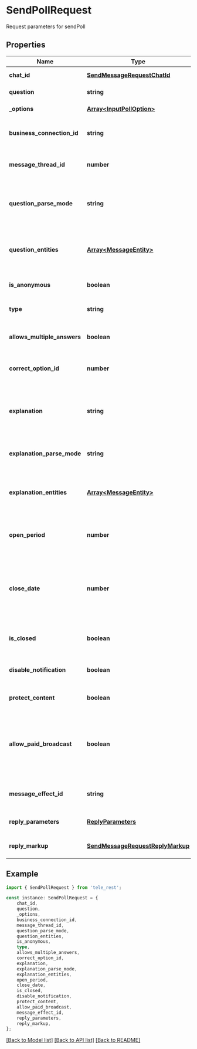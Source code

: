 # SendPollRequest

Request parameters for sendPoll

## Properties

Name | Type | Description | Notes
------------ | ------------- | ------------- | -------------
**chat_id** | [**SendMessageRequestChatId**](SendMessageRequestChatId.md) |  | [default to undefined]
**question** | **string** | Poll question, 1-300 characters | [default to undefined]
**_options** | [**Array&lt;InputPollOption&gt;**](InputPollOption.md) | A JSON-serialized list of 2-10 answer options | [default to undefined]
**business_connection_id** | **string** | Unique identifier of the business connection on behalf of which the message will be sent | [optional] [default to undefined]
**message_thread_id** | **number** | Unique identifier for the target message thread (topic) of the forum; for forum supergroups only | [optional] [default to undefined]
**question_parse_mode** | **string** | Mode for parsing entities in the question. See [formatting options](https://core.telegram.org/bots/api/#formatting-options) for more details. Currently, only custom emoji entities are allowed | [optional] [default to undefined]
**question_entities** | [**Array&lt;MessageEntity&gt;**](MessageEntity.md) | A JSON-serialized list of special entities that appear in the poll question. It can be specified instead of *question\\_parse\\_mode* | [optional] [default to undefined]
**is_anonymous** | **boolean** | *True*, if the poll needs to be anonymous, defaults to *True* | [optional] [default to undefined]
**type** | **string** | Poll type, “quiz” or “regular”, defaults to “regular” | [optional] [default to undefined]
**allows_multiple_answers** | **boolean** | *True*, if the poll allows multiple answers, ignored for polls in quiz mode, defaults to *False* | [optional] [default to undefined]
**correct_option_id** | **number** | 0-based identifier of the correct answer option, required for polls in quiz mode | [optional] [default to undefined]
**explanation** | **string** | Text that is shown when a user chooses an incorrect answer or taps on the lamp icon in a quiz-style poll, 0-200 characters with at most 2 line feeds after entities parsing | [optional] [default to undefined]
**explanation_parse_mode** | **string** | Mode for parsing entities in the explanation. See [formatting options](https://core.telegram.org/bots/api/#formatting-options) for more details. | [optional] [default to undefined]
**explanation_entities** | [**Array&lt;MessageEntity&gt;**](MessageEntity.md) | A JSON-serialized list of special entities that appear in the poll explanation. It can be specified instead of *explanation\\_parse\\_mode* | [optional] [default to undefined]
**open_period** | **number** | Amount of time in seconds the poll will be active after creation, 5-600. Can\&#39;t be used together with *close\\_date*. | [optional] [default to undefined]
**close_date** | **number** | Point in time (Unix timestamp) when the poll will be automatically closed. Must be at least 5 and no more than 600 seconds in the future. Can\&#39;t be used together with *open\\_period*. | [optional] [default to undefined]
**is_closed** | **boolean** | Pass *True* if the poll needs to be immediately closed. This can be useful for poll preview. | [optional] [default to undefined]
**disable_notification** | **boolean** | Sends the message [silently](https://telegram.org/blog/channels-2-0#silent-messages). Users will receive a notification with no sound. | [optional] [default to undefined]
**protect_content** | **boolean** | Protects the contents of the sent message from forwarding and saving | [optional] [default to undefined]
**allow_paid_broadcast** | **boolean** | Pass *True* to allow up to 1000 messages per second, ignoring [broadcasting limits](https://core.telegram.org/bots/faq#how-can-i-message-all-of-my-bot-39s-subscribers-at-once) for a fee of 0.1 Telegram Stars per message. The relevant Stars will be withdrawn from the bot\&#39;s balance | [optional] [default to undefined]
**message_effect_id** | **string** | Unique identifier of the message effect to be added to the message; for private chats only | [optional] [default to undefined]
**reply_parameters** | [**ReplyParameters**](ReplyParameters.md) |  | [optional] [default to undefined]
**reply_markup** | [**SendMessageRequestReplyMarkup**](SendMessageRequestReplyMarkup.md) |  | [optional] [default to undefined]

## Example

```typescript
import { SendPollRequest } from 'tele_rest';

const instance: SendPollRequest = {
    chat_id,
    question,
    _options,
    business_connection_id,
    message_thread_id,
    question_parse_mode,
    question_entities,
    is_anonymous,
    type,
    allows_multiple_answers,
    correct_option_id,
    explanation,
    explanation_parse_mode,
    explanation_entities,
    open_period,
    close_date,
    is_closed,
    disable_notification,
    protect_content,
    allow_paid_broadcast,
    message_effect_id,
    reply_parameters,
    reply_markup,
};
```

[[Back to Model list]](../README.md#documentation-for-models) [[Back to API list]](../README.md#documentation-for-api-endpoints) [[Back to README]](../README.md)

